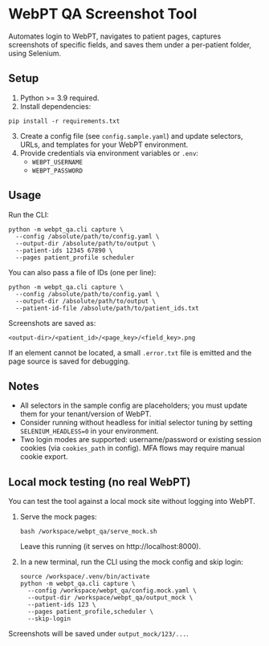 # WebPT QA Screenshot Tool

Automates login to WebPT, navigates to patient pages, captures screenshots of specific fields, and saves them under a per-patient folder, using Selenium.

## Setup

1. Python >= 3.9 required.
2. Install dependencies:

```
pip install -r requirements.txt
```

3. Create a config file (see `config.sample.yaml`) and update selectors, URLs, and templates for your WebPT environment.
4. Provide credentials via environment variables or `.env`:
   - `WEBPT_USERNAME`
   - `WEBPT_PASSWORD`

## Usage

Run the CLI:

```
python -m webpt_qa.cli capture \
  --config /absolute/path/to/config.yaml \
  --output-dir /absolute/path/to/output \
  --patient-ids 12345 67890 \
  --pages patient_profile scheduler
```

You can also pass a file of IDs (one per line):

```
python -m webpt_qa.cli capture \
  --config /absolute/path/to/config.yaml \
  --output-dir /absolute/path/to/output \
  --patient-id-file /absolute/path/to/patient_ids.txt
```

Screenshots are saved as:

```
<output-dir>/<patient_id>/<page_key>/<field_key>.png
```

If an element cannot be located, a small `.error.txt` file is emitted and the page source is saved for debugging.

## Notes

- All selectors in the sample config are placeholders; you must update them for your tenant/version of WebPT.
- Consider running without headless for initial selector tuning by setting `SELENIUM_HEADLESS=0` in your environment.
- Two login modes are supported: username/password or existing session cookies (via `cookies_path` in config). MFA flows may require manual cookie export.

## Local mock testing (no real WebPT)

You can test the tool against a local mock site without logging into WebPT.

1. Serve the mock pages:
   ```
   bash /workspace/webpt_qa/serve_mock.sh
   ```
   Leave this running (it serves on http://localhost:8000).

2. In a new terminal, run the CLI using the mock config and skip login:
   ```
   source /workspace/.venv/bin/activate
   python -m webpt_qa.cli capture \
     --config /workspace/webpt_qa/config.mock.yaml \
     --output-dir /workspace/webpt_qa/output_mock \
     --patient-ids 123 \
     --pages patient_profile,scheduler \
     --skip-login
   ```

Screenshots will be saved under `output_mock/123/...`.